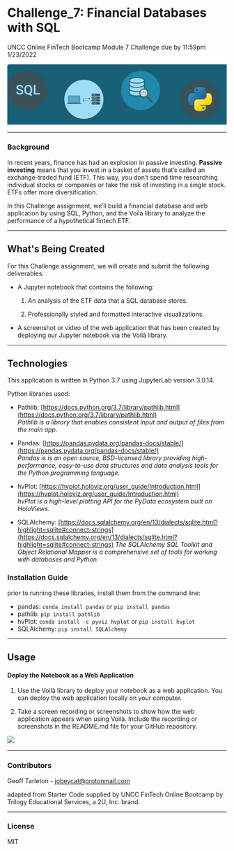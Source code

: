 # Challenge_7: Financial Databases with SQL

UNCC Online FinTech Bootcamp Module 7 Challenge due by 11:59pm 1/23/2022

![](Starter_Code/Images/header_image.png)

---

### Background

In recent years, finance has had an explosion in passive investing. **Passive investing** means that you invest in a basket of assets that’s called an exchange-traded fund (ETF). This way, you don’t spend time researching individual stocks or companies or take the risk of investing in a single stock. ETFs offer more diversification.

In this Challenge assignment, we’ll build a financial database and web application by using SQL, Python, and the Voilà library to analyze the performance of a hypothetical fintech ETF.

---

## What's Being Created

For this Challenge assignment, we will create and submit the following deliverables:

 - A Jupyter notebook that contains the following:

    1. An analysis of the ETF data that a SQL database stores.

    2. Professionally styled and formatted interactive visualizations.

 - A screenshot or video of the web application that has been created by deploying our Jupyter notebook via the Voilà library.

---

## Technologies

This application is written in Python 3.7 using JupyterLab version 3.0.14.

Python libraries used:
- Pathlib: [https://docs.python.org/3.7/library/pathlib.html](https://docs.python.org/3.7/library/pathlib.html)  
  *Pathlib is a library that enables consistent input and output of files from the main app.*
 - Pandas: [https://pandas.pydata.org/pandas-docs/stable/](https://pandas.pydata.org/pandas-docs/stable/)  
    *Pandas is is an open source, BSD-licensed library providing high-performance, easy-to-use data structures and data analysis tools for the Python programming language.*

 - hvPlot: [https://hvplot.holoviz.org/user_guide/Introduction.html](https://hvplot.holoviz.org/user_guide/Introduction.html)  
     *hvPlot is a high-level plotting API for the PyData ecosystem built on HoloViews.*
 - SQLAlchemy: [https://docs.sqlalchemy.org/en/13/dialects/sqlite.html?highlight=sqlite#connect-strings](https://docs.sqlalchemy.org/en/13/dialects/sqlite.html?highlight=sqlite#connect-strings)
     *The SQLAlchemy SQL Toolkit and Object Relational Mapper is a comprehensive set of tools for working with databases and Python.*



### Installation Guide

prior to running these libraries, install them from the command line:  
  - pandas: `conda install pandas` or `pip install pandas`  
  - pathlib: `pip install pathlib`
  - hvPlot: `conda install -c pyviz hvplot` or `pip install hvplot`
  - SQLAlchemy: `pip install SQLAlchemy`

---

## Usage

#### Deploy the Notebook as a Web Application

 1. Use the Voilà library to deploy your notebook as a web application. You can deploy the web application locally on your computer.

 2. Take a screen recording or screenshots to show how the web application appears when using Voilà. Include the recording or screenshots in the README.md file for your GitHub repository.
 
![](Starter_Code/Images/Voila_file.gif)
 
---
 
### Contributors

Geoff Tarleton - jobeycat@protonmail.com

adapted from Starter Code supplied by UNCC FinTech Online Bootcamp by Trilogy Educational Services, a 2U, Inc. brand.

---

### License

MIT
  